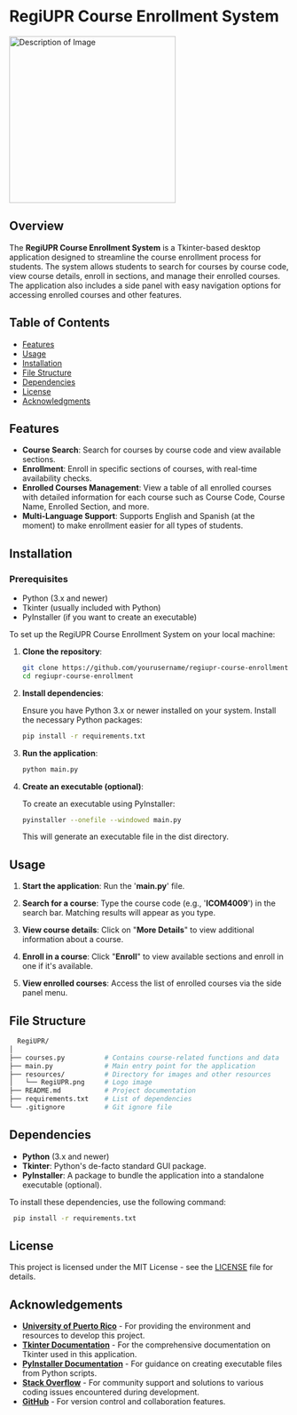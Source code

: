 
# RegiUPR Course Enrollment System

<img src="https://github.com/user-attachments/assets/eddd6ae2-f88a-4e35-a911-515546fde101" alt="Description of Image" width="300"/>

## Overview

The **RegiUPR Course Enrollment System** is a Tkinter-based desktop application designed to streamline the course enrollment process for students. The system allows students to search for courses by course code, view course details, enroll in sections, and manage their enrolled courses. The application also includes a side panel with easy navigation options for accessing enrolled courses and other features.

## Table of Contents

- [Features](#features)
- [Usage](#usage)
- [Installation](#installation)
- [File Structure](#file-structure)
- [Dependencies](#dependencies)
- [License](#license)
- [Acknowledgments](#acknowledgments)


## Features

- **Course Search**: Search for courses by course code and view available sections.
- **Enrollment**: Enroll in specific sections of courses, with real-time availability checks.
- **Enrolled Courses Management**: View a table of all enrolled courses with detailed information for each course such as Course Code, Course Name, Enrolled Section, and more.
- **Multi-Language Support**: Supports English and Spanish (at the moment) to make enrollment easier for all types of students.

## Installation

### Prerequisites
- Python (3.x and newer)
- Tkinter (usually included with Python)
- PyInstaller (if you want to create an executable)

To set up the RegiUPR Course Enrollment System on your local machine:

1. **Clone the repository**:
   ```bash
   git clone https://github.com/yourusername/regiupr-course-enrollment.git
   cd regiupr-course-enrollment
   ```
   
2. **Install dependencies**:

   Ensure you have Python 3.x or newer installed on your system. Install the necessary Python packages:
   ```bash
   pip install -r requirements.txt
   ```
   
3. **Run the application**:
   ```bash
   python main.py
   ```
   
4. **Create an executable (optional)**:

   To create an executable using PyInstaller:
   ```bash
   pyinstaller --onefile --windowed main.py
   ```
   This will generate an executable file in the dist directory.

## Usage

1. **Start the application**: Run the '**main.py**' file.
   
2. **Search for a course**: Type the course code (e.g., '**ICOM4009**') in the search bar. Matching results will appear as you type.
   
3. **View course details**: Click on "**More Details**" to view additional information about a course.
   
4. **Enroll in a course**: Click "**Enroll**" to view available sections and enroll in one if it's available.
   
5. **View enrolled courses**: Access the list of enrolled courses via the side panel menu.

## File Structure

```bash
  RegiUPR/
│
├── courses.py          # Contains course-related functions and data
├── main.py             # Main entry point for the application
├── resources/          # Directory for images and other resources
│   └── RegiUPR.png     # Logo image
├── README.md           # Project documentation
├── requirements.txt    # List of dependencies
└── .gitignore          # Git ignore file
```

## Dependencies 

- **Python** (3.x and newer)
- **Tkinter**: Python's de-facto standard GUI package.
- **PyInstaller**: A package to bundle the application into a standalone executable (optional).

To install these dependencies, use the following command:

```bash
 pip install -r requirements.txt
```

## License

This project is licensed under the MIT License - see the [LICENSE](./LICENSE) file for details.

## Acknowledgements

- **[University of Puerto Rico](https://www.upr.edu/)** - For providing the environment and resources to develop this project.
- **[Tkinter Documentation](https://docs.python.org/3/library/tkinter.html)** - For the comprehensive documentation on Tkinter used in this application.
- **[PyInstaller Documentation](https://pyinstaller.org/)** - For guidance on creating executable files from Python scripts.
- **[Stack Overflow](https://stackoverflow.com/)** - For community support and solutions to various coding issues encountered during development.
- **[GitHub](https://github.com/)** - For version control and collaboration features.
